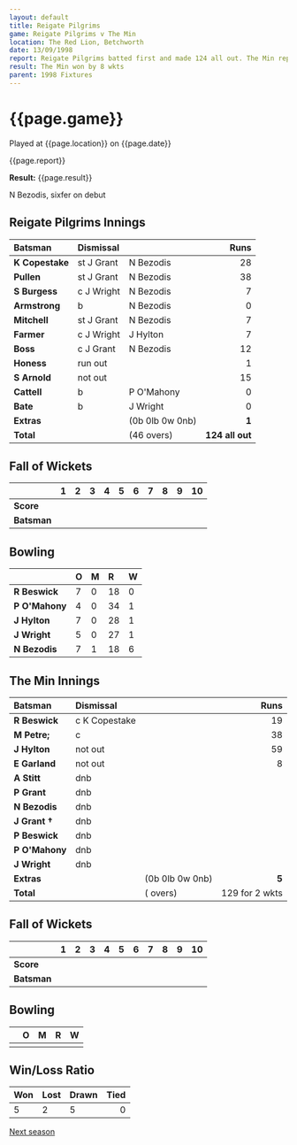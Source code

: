 ```yaml
---
layout: default
title: Reigate Pilgrims
game: Reigate Pilgrims v The Min
location: The Red Lion, Betchworth
date: 13/09/1998
report: Reigate Pilgrims batted first and made 124 all out. The Min replied with 129 for 2 wkts
result: The Min won by 8 wkts
parent: 1998 Fixtures
---
```


# {{page.game}}

Played at {{page.location}} on {{page.date}}

{{page.report}}

**Result:** {{page.result}}

N Bezodis, sixfer on debut

## Reigate Pilgrims Innings

| Batsman | Dismissal |  | Runs |
|:---|:---|---|---:|
| **K Copestake** | st J Grant | N Bezodis | 28 |
| **Pullen** | st J Grant | N Bezodis | 38 |
| **S Burgess** | c J Wright | N Bezodis | 7 |
| **Armstrong** | b | N Bezodis | 0 |
| **Mitchell** | st J Grant | N Bezodis| 7 |
| **Farmer** | c J Wright | J Hylton | 7 |
| **Boss** | c J Grant | N Bezodis | 12 |
| **Honess** | run out |  | 1 |
| **S Arnold** | not out |  | 15 |
| **Cattell** | b | P O'Mahony | 0 |
| **Bate** | b | J Wright | 0 |
| **Extras** | | (0b 0lb 0w 0nb) | **1** |
| **Total** | | (46 overs) | **124 all out** |

## Fall of Wickets

| | 1 | 2 | 3 | 4 | 5 | 6 | 7 | 8 | 9 | 10 |
|---|:---:|:---:|:---:|:---:|:---:|:---:|:---:|:---:|:---:|:---:|
| **Score** |  |  |  |  |  |  |  |  |  |  |
| **Batsman** |  |  |  |  |  |  |  |  |  |  |

## Bowling

| | O | M | R | W |
|---|:---|:---|:---|:---|
| **R Beswick** | 7 | 0 | 18 | 0 |
| **P O'Mahony** | 4 | 0 | 34 | 1 |
| **J Hylton** | 7 | 0 | 28 | 1 |
| **J Wright** | 5 | 0 | 27 | 1 |
| **N Bezodis** | 7 | 1 | 18 | 6 |

## The Min Innings

| Batsman | Dismissal |  | Runs |
|:---|:---|---|---:|
| **R Beswick** | c K Copestake |  | 19 |
| **M Petre;** | c |  | 38 |
| **J Hylton** | not out |  | 59 |
| **E Garland** | not out |  | 8 |
| **A Stitt** | dnb |  |  |
| **P Grant** | dnb |  |  |
| **N Bezodis** | dnb |  |  |
| **J Grant &#8224;** | dnb |  |  |
| **P Beswick** | dnb |  |  |
| **P O'Mahony** | dnb |  |  |
| **J Wright** | dnb |  |  |
| **Extras** | | (0b 0lb 0w 0nb) | **5** |
| **Total** | | ( overs) | 129 for 2 wkts |

## Fall of Wickets

| | 1 | 2 | 3 | 4 | 5 | 6 | 7 | 8 | 9 | 10 |
|---|:---:|:---:|:---:|:---:|:---:|:---:|:---:|:---:|:---:|:---:|
| **Score** |  |  |  |  |  |  |  |  |  |  |
| **Batsman** |  |  |  |  |  |  |  |  |  |  |

## Bowling

| | O | M | R | W |
|---|:---|:---|:---|:---|
| |  |  |  |  |

## Win/Loss Ratio

| Won | Lost | Drawn | Tied |
|:---|:---|:---|---:|
| 5 | 2 | 5 | 0 |

[Next season](../1999)